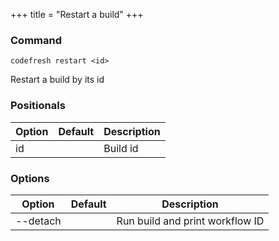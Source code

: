 +++
title = "Restart a build"
+++

### Command
`codefresh restart <id>`

Restart a build by its id
### Positionals

Option | Default | Description
--------- | ----------- | -----------
id |  | Build id
### Options

Option | Default | Description
--------- | ----------- | -----------
--detach |  | Run build and print workflow ID
